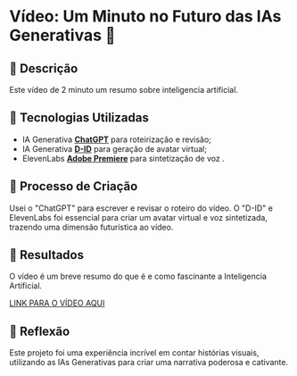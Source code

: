 # Vídeo: Um Minuto no Futuro das IAs Generativas 🎥

## 📒 Descrição
Este vídeo de 2 minuto um resumo sobre inteligencia artificial.

## 🤖 Tecnologias Utilizadas
- IA Generativa **[ChatGPT](https://chat.openai.com)** para roteirização e revisão;
- IA Generativa **[D-ID](https://www.d-id.com)** para geração de avatar virtual;
- ElevenLabs **[Adobe Premiere](https://elevenlabs.io/)** para sintetização de voz .

## 🧐 Processo de Criação
Usei o "ChatGPT" para escrever e revisar o roteiro do vídeo. O "D-ID"  e  ElevenLabs foi essencial para criar um avatar virtual e voz sintetizada, trazendo uma dimensão futurística ao vídeo. 

## 🚀 Resultados
O vídeo é um breve resumo do que é e como fascinante a Inteligencia Artificial.

[LINK PARA O VÍDEO AQUI]()

## 💭 Reflexão
Este projeto foi uma experiência incrível em contar histórias visuais, utilizando as IAs Generativas para criar uma narrativa poderosa e cativante.

